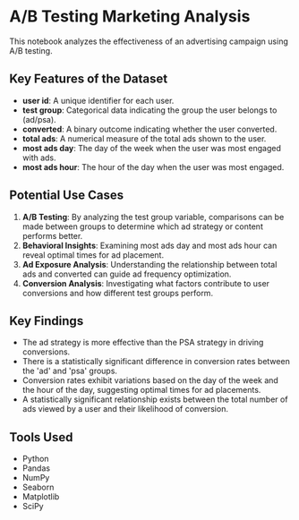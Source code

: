 # A/B Testing Marketing Analysis

This notebook analyzes the effectiveness of an advertising campaign using A/B testing.

## Key Features of the Dataset

- **user id**: A unique identifier for each user.
- **test group**: Categorical data indicating the group the user belongs to (ad/psa).
- **converted**: A binary outcome indicating whether the user converted.
- **total ads**: A numerical measure of the total ads shown to the user.
- **most ads day**: The day of the week when the user was most engaged with ads.
- **most ads hour**: The hour of the day when the user was most engaged.

## Potential Use Cases

1. **A/B Testing**: By analyzing the test group variable, comparisons can be made between groups to determine which ad strategy or content performs better.
2. **Behavioral Insights**: Examining most ads day and most ads hour can reveal optimal times for ad placement.
3. **Ad Exposure Analysis**: Understanding the relationship between total ads and converted can guide ad frequency optimization.
4. **Conversion Analysis**: Investigating what factors contribute to user conversions and how different test groups perform.

## Key Findings

- The ad strategy is more effective than the PSA strategy in driving conversions.
- There is a statistically significant difference in conversion rates between the 'ad' and 'psa' groups.
- Conversion rates exhibit variations based on the day of the week and the hour of the day, suggesting optimal times for ad placements.
- A statistically significant relationship exists between the total number of ads viewed by a user and their likelihood of conversion.

## Tools Used

- Python
- Pandas
- NumPy
- Seaborn
- Matplotlib
- SciPy

